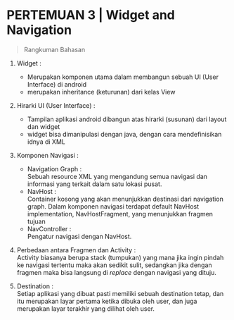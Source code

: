 # PERTEMUAN 3 | Widget and Navigation

> Rangkuman Bahasan
1. Widget : <br>
    - Merupakan komponen utama dalam membangun sebuah UI (User Interface) di android
    - merupakan inheritance (keturunan) dari kelas View

2. Hirarki UI (User Interface) : <br>
    - Tampilan aplikasi android dibangun atas hirarki (susunan) dari layout dan widget
    - widget bisa dimanipulasi dengan java, dengan cara mendefinisikan idnya di XML

3. Komponen Navigasi : <br>
    - Navigation Graph : <br>
        Sebuah resource XML yang mengandung semua navigasi dan informasi yang terkait dalam satu lokasi pusat.
    - NavHost : <br>
        Container kosong yang akan menunjukkan destinasi dari navigation graph. Dalam komponen navigasi terdapat default NavHost implementation, NavHostFragment, yang menunjukkan fragmen tujuan
    - NavController : <br>
        Pengatur navigasi dengan NavHost.

4. Perbedaan antara Fragmen dan Activity : <br>
    Activity biasanya berupa stack (tumpukan) yang mana jika ingin pindah ke navigasi tertentu maka akan sedikit sulit, sedangkan jika dengan fragmen maka bisa langsung di <i>replace</i> dengan navigasi yang dituju.

5. Destination : <br>
    Setiap aplikasi yang dibuat pasti memiliki sebuah destination tetap, dan itu merupakan layar pertama ketika dibuka oleh user, dan juga merupakan layar terakhir yang dilihat oleh user.
